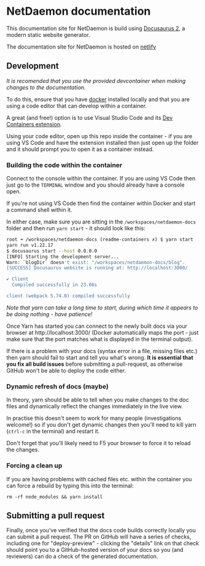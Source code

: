 # NetDaemon documentation

This documentation site for NetDaemon is build using [Docusaurus 2](https://v2.docusaurus.io/), a modern static website generator.

The documentation site for NetDaemon is hosted on [netlify](https://www.netlify.com/)

## Development

_It is recomended that you use the provided devcontainer when making changes to the documentation._

To do this, ensure that you have [docker](https://docs.docker.com/get-docker/) installed locally and that you are using a
code editor that can develop within a container.

A great (and free!) option is to use Visual Studio Code and its
[Dev Containers extension](https://code.visualstudio.com/docs/devcontainers/containers).

Using your code editor, open up this repo inside the container - if you are using VS Code and have the extension installed then just open up the folder and it should prompt you to open it as a container instead.

### Building the code within the container

Connect to the console within the container. If you are using VS Code then just go to the `TERMINAL` window and you should already have a console open.

If you're not using VS Code then find the container within Docker and start a command shell within it.

In either case, make sure you are sitting in the `/workspaces/netdaemon-docs` folder and then run `yarn start` - it should look like this:

```bash
root ➜ /workspaces/netdaemon-docs (readme-containers ✗) $ yarn start
yarn run v1.22.17
$ docusaurus start --host 0.0.0.0
[INFO] Starting the development server...
Warn: `blogDir` doesn't exist: "/workspaces/netdaemon-docs/blog".
[SUCCESS] Docusaurus website is running at: http://localhost:3000/

✔ Client
  Compiled successfully in 23.06s

client (webpack 5.74.0) compiled successfully
```

_Note that yarn can take a long time to start, during which time it appears to be doing nothing - have patience!_


Once Yarn has started you can connect to the newly built docs via your browser at http://localhost:3000/ (Docker automatically maps the port - just make sure that the port matches what is displayed in the terminal output).

If there is a problem with your docs (syntax error in a file, missing files etc.) then yarn should fail to start and tell you what's wrong. **It is essential that you fix all build issues** before submitting a pull-request, as otherwise GitHub won't be able to deploy the code either.



### Dynamic refresh of docs (maybe)

In theory, yarn should be able to tell when you make changes to the doc files and dynamically reflect the changes immediately in the live view.

In practise this doesn't seem to work for many people (investigations welcome!) so if you don't get dynamic changes then you'll need to kill yarn (`ctrl-c` in the terminal) and restart it.

Don't forget that you'll likely need to F5 your browser to force it to reload the changes.


### Forcing a clean up

If you are having problems with cached files etc. within the container you can force a rebuild by typing this into the terminal:

`rm -rf node_modules && yarn install`


## Submitting a pull request

Finally, once you've verified that the docs code builds correctly locally you can submit a pull request. The PR on GitHub will have a series of checks, including one for "deploy-preview" - clicking the "details" link on that check should point you to a GitHub-hosted version of your docs so you (and reviewers) can do a check of the generated documentation.

